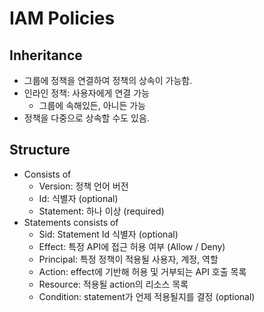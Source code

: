 # IAM Policies
## Inheritance
- 그룹에 정책을 연결하여 정책의 상속이 가능함.
- 인라인 정책: 사용자에게 연결 가능
	- 그룹에 속해있든, 아니든 가능
- 정책을 다중으로 상속할 수도 있음.

## Structure
- Consists of
	- Version: 정책 언어 버전
	- Id: 식별자 (optional)
	- Statement: 하나 이상 (required)
- Statements consists of
	- Sid: Statement Id 식별자 (optional)
	- Effect: 특정 API에 접근 허용 여부 (Allow / Deny)
	- Principal: 특정 정책이 적용될 사용자, 계정, 역할
	- Action: effect에 기반해 허용 및 거부되는 API 호출 목록
	- Resource: 적용될 action의 리소스 목록
	- Condition: statement가 언제 적용될지를 결정 (optional)